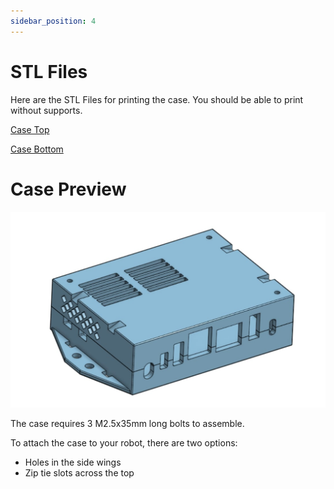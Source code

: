 ```yaml
---
sidebar_position: 4
---
```


# STL Files

Here are the STL Files for printing the case. You should be able to print without supports. 

[Case Top](/blog/2025-08-08-Case-STL-Files/Case-top.stl)

[Case Bottom](/blog/2025-08-08-Case-STL-Files/Case-bottom.stl)

# Case Preview 
![Case Preview](./img/case.jpg)

The case requires 3 M2.5x35mm long bolts to assemble. 

To attach the case to your robot, there are two options:
- Holes in the side wings
- Zip tie slots across the top

